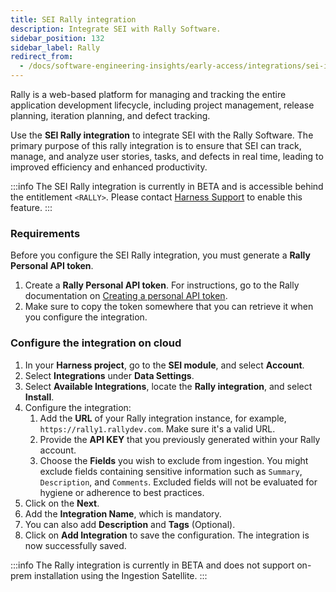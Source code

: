 ```yaml
---
title: SEI Rally integration
description: Integrate SEI with Rally Software.
sidebar_position: 132
sidebar_label: Rally
redirect_from:
  - /docs/software-engineering-insights/early-access/integrations/sei-integration-rally
---
```


Rally is a web-based platform for managing and tracking the entire application development lifecycle, including project management, release planning, iteration planning, and defect tracking.

Use the **SEI Rally integration** to integrate SEI with the Rally Software. The primary purpose of this rally integration is to ensure that SEI can track, manage, and analyze user stories, tasks, and defects in real time, leading to improved efficiency and enhanced productivity.

:::info
The SEI Rally integration is currently in BETA and is accessible behind the entitlement `<RALLY>`. Please contact [Harness Support](mailto:support@harness.io) to enable this feature.
:::

### Requirements

Before you configure the SEI Rally integration, you must generate a **Rally Personal API token**.

1. Create a **Rally Personal API token**. For instructions, go to the Rally documentation on [Creating a personal API token](https://rally1.rallydev.com/slm/doc/webservice/).
2. Make sure to copy the token somewhere that you can retrieve it when you configure the integration.

### Configure the integration on cloud

1. In your **Harness project**, go to the **SEI module**, and select **Account**.
2. Select **Integrations** under **Data Settings**.
3. Select **Available Integrations**, locate the **Rally integration**, and select **Install**.
4. Configure the integration:
   1. Add the **URL** of your Rally integration instance, for example, `https://rally1.rallydev.com`. Make sure it's a valid URL.
   2. Provide the **API KEY** that you previously generated within your Rally account.
   3. Choose the **Fields** you wish to exclude from ingestion. 
      You might exclude fields containing sensitive information such as `Summary`, `Description`, and `Comments`. Excluded fields will not be evaluated for hygiene or adherence to best practices.
5. Click on the **Next**.
6. Add the **Integration Name**, which is mandatory.
7. You can also add **Description** and **Tags** (Optional).
8. Click on **Add Integration** to save the configuration. The integration is now successfully saved.

:::info
The Rally integration is currently in BETA and does not support on-prem installation using the Ingestion Satellite.
:::
